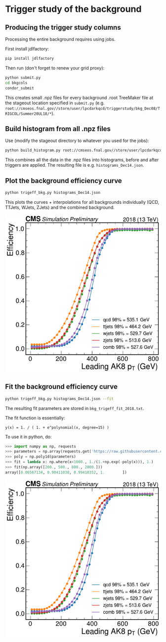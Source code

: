 # Trigger study of the background

## Producing the trigger study columns

Processing the entire background requires using jobs.

First install jdlfactory:

```bash
pip install jdlfactory
```

Then run (don't forget to renew your grid proxy):

```bash
python submit.py
cd bkgcols
condor_submit
```

This creates small .npz files for every background .root TreeMaker file at the stageout location specified in `submit.py` (e.g. `root://cmseos.fnal.gov//store/user/lpcdarkqcd/triggerstudy/bkg_Dec08/TRIGCOL/Summer20UL18/*`).


## Build histogram from all .npz files

Use (modify the stageout directory to whatever you used for the jobs):

```bash
python build_histogram.py root://cmseos.fnal.gov//store/user/lpcdarkqcd/triggerstudy/bkg_Dec08/TRIGCOL/Summer20UL18/*/*.npz
```

This combines all the data in the .npz files into histograms, before and after triggers are applied. The resulting file is e.g. `histograms_Dec14.json`.


## Plot the background efficiency curve

```bash
python trigeff_bkg.py histograms_Dec14.json
```

This plots the curves + interpolations for all backgrounds individually (QCD, TTJets, WJets, ZJets) and the combined background.

![example curve](example_plots/bkgeff.png)


## Fit the background efficiency curve

```bash
python trigeff_bkg.py histograms_Dec14.json --fit
```

The resulting fit parameters are stored in `bkg_trigeff_fit_2018.txt`.

The fit function is essentially:

```
y(x) = 1. / ( 1. + e^polynomial(x, degree=15) )
```

To use it in python, do:

```python
>>> import numpy as np, requests
>>> parameters = np.array(requests.get('https://raw.githubusercontent.com/boostedsvj/triggerstudy/main/bkg/bkg_trigeff_fit_2018.txt').json())
>>> poly = np.poly1d(parameters)
>>> fit = lambda x: np.where(x<1000., 1./(1.+np.exp(-poly(x))), 1.)
>>> fit(np.array([200., 500., 800., 2000.]))
array([0.06567134, 0.90411038, 0.99410352, 1.        ])
```

![example fit](example_plots/bkgeff_fit.png)